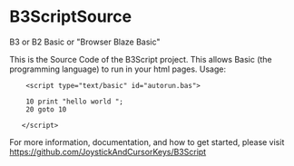 # B3ScriptSource
B3 or B2 Basic or "Browser Blaze Basic"

This is the Source Code of the B3Script project.
This allows Basic (the programming language) to run in your html pages.
Usage: 
```
    <script type="text/basic" id="autorun.bas">

    10 print "hello world "; 
    20 goto 10
    
   </script>
```

For more information, documentation, and how to get started, 
please visit https://github.com/JoystickAndCursorKeys/B3Script
